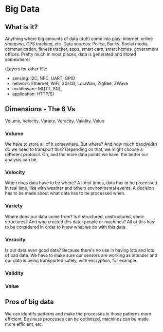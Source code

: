 # Big Data

## What is it?

Anything where big amounts of data (duh) come into play: internet, online shopping, GPS tracking, etc.
Data sources: Police, Banks, Social media, communication, fitness tracker, apps, smart cars, smart homes, government offices. Pretty much in most places, data is generated and stored somewhere!

(Layers for other file:

- sensing: I2C, NFC, UART, GPIO
- network: Ethernet, WiFi, 3G/4G, LoraWan, ZigBee, ZWave
- middleware: MQTT, SQL,
- application: HTTP/S)

## Dimensions - The 6 Vs

Volume, Velocity, Variety, Veracity, Validity, Value

### Volume

We have to store all of it somewhere. But where? And how much bandwidth do we need to transport this? Depending on that, we might choose a different protocol. Oh, and the more data points we have, the better our analysis can be.

### Velocity

When does data have to be where? A lot of times, data has to be processed in real time, like with weather and others environmental events. A decision has to be made about what data has to be processed when.

### Variety

Where does our data come from? Is it structured, unstructured, semi-structures? And who created this data: people or machines? All of this has to be considered in order to know what we do with this data.

### Veracity

Is our data even good data? Because there's no use in having lots and lots of bad data. We have to make sure our sensors are working as intender and our data is being transported safely, with encryption, for example.

### Validity

### Value

## Pros of big data

We can identify patterns and make the processes in those patterns more efficient. Business processes can be optimized, machines can be made more efficient, etc.
